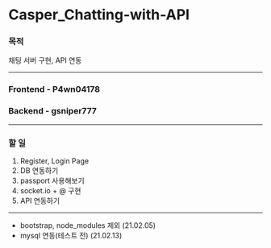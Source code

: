 Casper_Chatting-with-API
===========================

### 목적

채팅 서버 구현, API 연동

---

### Frontend - P4wn04178
### Backend - gsniper777


---
### 할 일

1. Register, Login Page
2. DB 연동하기
3. passport 사용해보기
4. socket.io + @ 구현
5. API 연동하기

---
- bootstrap, node_modules 제외 (21.02.05)
- mysql 연동(테스트 전) (21.02.13)
